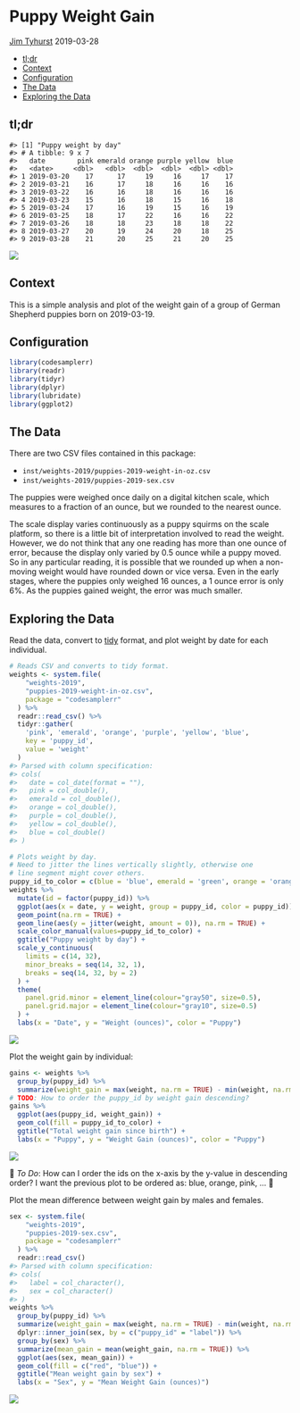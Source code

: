 Puppy Weight Gain
================
[Jim Tyhurst](https://www.jimtyhurst.com/)
2019-03-28

  - [tl;dr](#tldr)
  - [Context](#context)
  - [Configuration](#configuration)
  - [The Data](#the-data)
  - [Exploring the Data](#exploring-the-data)

## tl;dr

    #> [1] "Puppy weight by day"
    #> # A tibble: 9 x 7
    #>   date        pink emerald orange purple yellow  blue
    #>   <date>     <dbl>   <dbl>  <dbl>  <dbl>  <dbl> <dbl>
    #> 1 2019-03-20    17      17     19     16     17    17
    #> 2 2019-03-21    16      17     18     16     16    16
    #> 3 2019-03-22    16      16     18     16     16    16
    #> 4 2019-03-23    15      16     18     15     16    18
    #> 5 2019-03-24    17      16     19     15     16    19
    #> 6 2019-03-25    18      17     22     16     16    22
    #> 7 2019-03-26    18      18     23     18     18    22
    #> 8 2019-03-27    20      19     24     20     18    25
    #> 9 2019-03-28    21      20     25     21     20    25

![](PuppyWeightGain-2019_files/figure-gfm/unnamed-chunk-1-1.png)<!-- -->

## Context

This is a simple analysis and plot of the weight gain of a group of
German Shepherd puppies born on 2019-03-19.

## Configuration

``` r
library(codesamplerr)
library(readr)
library(tidyr)
library(dplyr)
library(lubridate)
library(ggplot2)
```

## The Data

There are two CSV files contained in this package:

  - `inst/weights-2019/puppies-2019-weight-in-oz.csv`
  - `inst/weights-2019/puppies-2019-sex.csv`

The puppies were weighed once daily on a digital kitchen scale, which
measures to a fraction of an ounce, but we rounded to the nearest ounce.

The scale display varies continuously as a puppy squirms on the scale
platform, so there is a little bit of interpretation involved to read
the weight. However, we do not think that any one reading has more than
one ounce of error, because the display only varied by 0.5 ounce while a
puppy moved. So in any particular reading, it is possible that we
rounded up when a non-moving weight would have rounded down or vice
versa. Even in the early stages, where the puppies only weighed 16
ounces, a 1 ounce error is only 6%. As the puppies gained weight, the
error was much smaller.

## Exploring the Data

Read the data, convert to
[tidy](https://www.jstatsoft.org/article/view/v059i10/) format, and plot
weight by date for each individual.

``` r
# Reads CSV and converts to tidy format.
weights <- system.file(
    "weights-2019", 
    "puppies-2019-weight-in-oz.csv", 
    package = "codesamplerr"
  ) %>% 
  readr::read_csv() %>% 
  tidyr::gather(
    'pink', 'emerald', 'orange', 'purple', 'yellow', 'blue',
    key = 'puppy_id',
    value = 'weight'
  )
#> Parsed with column specification:
#> cols(
#>   date = col_date(format = ""),
#>   pink = col_double(),
#>   emerald = col_double(),
#>   orange = col_double(),
#>   purple = col_double(),
#>   yellow = col_double(),
#>   blue = col_double()
#> )

# Plots weight by day.
# Need to jitter the lines vertically slightly, otherwise one 
# line segment might cover others.
puppy_id_to_color = c(blue = 'blue', emerald = 'green', orange = 'orange', pink = 'red', purple = 'purple', yellow = 'yellow')
weights %>% 
  mutate(id = factor(puppy_id)) %>% 
  ggplot(aes(x = date, y = weight, group = puppy_id, color = puppy_id)) + 
  geom_point(na.rm = TRUE) +
  geom_line(aes(y = jitter(weight, amount = 0)), na.rm = TRUE) + 
  scale_color_manual(values=puppy_id_to_color) +
  ggtitle("Puppy weight by day") +
  scale_y_continuous(
    limits = c(14, 32), 
    minor_breaks = seq(14, 32, 1),
    breaks = seq(14, 32, by = 2)
  ) + 
  theme(
    panel.grid.minor = element_line(colour="gray50", size=0.5),
    panel.grid.major = element_line(colour="gray10", size=0.5)
  ) +
  labs(x = "Date", y = "Weight (ounces)", color = "Puppy")
```

![](PuppyWeightGain-2019_files/figure-gfm/unnamed-chunk-3-1.png)<!-- -->

Plot the weight gain by individual:

``` r
gains <- weights %>% 
  group_by(puppy_id) %>% 
  summarize(weight_gain = max(weight, na.rm = TRUE) - min(weight, na.rm = TRUE))
# TODO: How to order the puppy_id by weight gain descending?
gains %>% 
  ggplot(aes(puppy_id, weight_gain)) + 
  geom_col(fill = puppy_id_to_color) + 
  ggtitle("Total weight gain since birth") +
  labs(x = "Puppy", y = "Weight Gain (ounces)", color = "Puppy")
```

![](PuppyWeightGain-2019_files/figure-gfm/unnamed-chunk-4-1.png)<!-- -->

🔻 *To Do*: How can I order the ids on the x-axis by the y-value in
descending order? I want the previous plot to be ordered as: blue,
orange, pink, … 🔺

Plot the mean difference between weight gain by males and females.

``` r
sex <- system.file(
    "weights-2019", 
    "puppies-2019-sex.csv", 
    package = "codesamplerr"
  ) %>% 
  readr::read_csv()
#> Parsed with column specification:
#> cols(
#>   label = col_character(),
#>   sex = col_character()
#> )
weights %>% 
  group_by(puppy_id) %>% 
  summarize(weight_gain = max(weight, na.rm = TRUE) - min(weight, na.rm = TRUE)) %>% 
  dplyr::inner_join(sex, by = c("puppy_id" = "label")) %>% 
  group_by(sex) %>% 
  summarize(mean_gain = mean(weight_gain, na.rm = TRUE)) %>% 
  ggplot(aes(sex, mean_gain)) + 
  geom_col(fill = c("red", "blue")) + 
  ggtitle("Mean weight gain by sex") +
  labs(x = "Sex", y = "Mean Weight Gain (ounces)")
```

![](PuppyWeightGain-2019_files/figure-gfm/unnamed-chunk-5-1.png)<!-- -->
